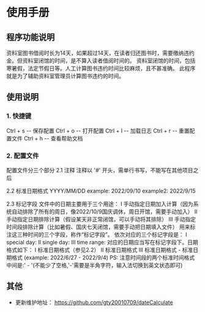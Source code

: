 # 使用手册

## 程序功能说明

资料室图书借阅时长为14天，如果超过14天，在读者归还图书时，需要缴纳违约金。但资料室闭馆的时间，是不算入读者借阅时间的。
资料室闭馆的时间，包括寒暑假，法定节假日等。人工计算图书违约时间比较麻烦，且不甚准确。
此程序就是为了辅助资料室管理员计算图书违约的时间。

## 使用说明

### 1. 快捷键

Ctrl + s -- 保存配置
Ctrl + o -- 打开配置
Ctrl + l -- 加载日志
Ctrl + r -- 重置配置文件
Ctrl + h -- 查看帮助文档

### 2. 配置文件

配置文件分三个部分
2.1 注释
注释以 '#' 开头，需单行书写，不能写在其他项目之后

2.2 标准日期格式
YYYY/MM/DD
example: 2022/09/10
example2: 2022/9/15

2.3 标记字段
文件中的日期主要用于三个用途：
I 手动指定日期加入计算（因为系统自动排除了所有的周日，像2022/10/9国庆调休，周日开馆，需要手动加入）
II 手动指定日期排除计算（假设某天非正常闭馆，可以手动将其排除）
III 手动指定时间段排除计算（比如暑假、国庆七天闭馆，需要手动把日期填入文件）
用来标注这三种时间的三个字段，称作“标记字段”。
依次对应的三个标记字段是：
I special day:
II single day:
III time range:
对应的日期应当写在标记字段下。日期格式如下：
I 标准日期格式（参见2.2）
II 标准日期格式
III 标准日期格式 - 标准日期格式 (example: 2022/6/27 - 2022/9/4)
PS: 注意时间段的两个标准时间格式中间是:' - '(不能少了空格,'-'需要是半角字符，输入法切换到英文状态即可)

## 其他

- 更新维护地址： https://github.com/gty20010709/dateCalculate
